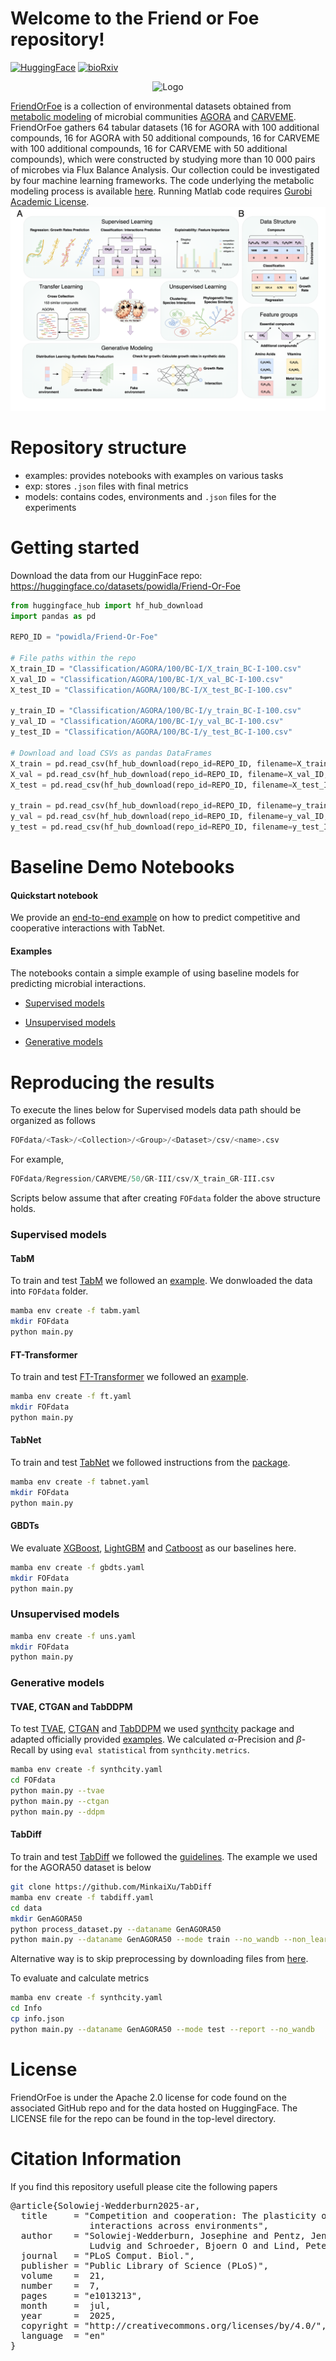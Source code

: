 # Welcome to the Friend or Foe repository! 
[![HuggingFace](https://img.shields.io/badge/HuggingFace-Dataset-yellow)](https://huggingface.co/datasets/powidla/Friend-Or-Foe)
[![bioRxiv](https://img.shields.io/badge/bioRxiv-2025.04.12345-blue)](https://www.biorxiv.org/content/10.1101/2024.07.03.601864v1.full.pdf)

<div align="center">
  <img src="https://github.com/powidla/Friend-Or-Foe/blob/main/assets/cartoon_v2.png?raw=true" alt="Logo" width="500"/>
</div>


[FriendOrFoe](https://elibbylab.github.io/Friend-Or-Foe/) is a collection of environmental datasets obtained from [metabolic modeling](https://www.biorxiv.org/content/10.1101/2024.07.03.601864v1.abstract) of microbial communities [AGORA](https://www.nature.com/articles/nbt.3703) and [CARVEME](https://academic.oup.com/nar/article/46/15/7542/5042022).  FriendOrFoe gathers 64 tabular datasets (16 for AGORA with 100 additional compounds, 16 for AGORA with 50 additional compounds, 16 for CARVEME with 100 additional compounds, 16 for CARVEME with 50 additional compounds), which were constructed by studying more than 10 000 pairs of microbes via Flux Balance Analysis. Our collection could be investigated by four machine learning frameworks. The code underlying the metabolic modeling process is available [here](https://github.com/josephine-solowiej-wedderburn/CompCoopEnvPaper). Running Matlab code requires [Gurobi Academic License](https://www.gurobi.com/features/academic-wls-license/?_gl=1*1oqg7fv*_up*MQ..*_gs*MQ..&gclid=Cj0KCQjwoNzABhDbARIsALfY8VNXx65rdZWM-v35NzrIp6t8PGmvbwfz6DfA70XyPfpDoujR2q_BL0caArqoEALw_wcB&gbraid=0AAAAA-OoJU4cBSa2RXSCg1wnCmAVnjch0).
![Logo](https://github.com/powidla/Friend-Or-Foe/blob/main/assets/forgit.png?raw=true)  
# Repository structure

- examples: provides notebooks with examples on various tasks
- exp: stores `````.json````` files with final metrics
- models: contains codes, environments and `````.json````` files for the experiments

# Getting started
Download the data from our HugginFace repo: https://huggingface.co/datasets/powidla/Friend-Or-Foe
`````python
from huggingface_hub import hf_hub_download
import pandas as pd

REPO_ID = "powidla/Friend-Or-Foe"

# File paths within the repo
X_train_ID = "Classification/AGORA/100/BC-I/X_train_BC-I-100.csv"
X_val_ID = "Classification/AGORA/100/BC-I/X_val_BC-I-100.csv"
X_test_ID = "Classification/AGORA/100/BC-I/X_test_BC-I-100.csv"

y_train_ID = "Classification/AGORA/100/BC-I/y_train_BC-I-100.csv"
y_val_ID = "Classification/AGORA/100/BC-I/y_val_BC-I-100.csv"
y_test_ID = "Classification/AGORA/100/BC-I/y_test_BC-I-100.csv"

# Download and load CSVs as pandas DataFrames
X_train = pd.read_csv(hf_hub_download(repo_id=REPO_ID, filename=X_train_ID, repo_type="dataset"))
X_val = pd.read_csv(hf_hub_download(repo_id=REPO_ID, filename=X_val_ID, repo_type="dataset"))
X_test = pd.read_csv(hf_hub_download(repo_id=REPO_ID, filename=X_test_ID, repo_type="dataset"))

y_train = pd.read_csv(hf_hub_download(repo_id=REPO_ID, filename=y_train_ID, repo_type="dataset"))
y_val = pd.read_csv(hf_hub_download(repo_id=REPO_ID, filename=y_val_ID, repo_type="dataset"))
y_test = pd.read_csv(hf_hub_download(repo_id=REPO_ID, filename=y_test_ID, repo_type="dataset"))
`````
# Baseline Demo Notebooks
#### Quickstart notebook
We provide an [end-to-end example](https://github.com/powidla/Friend-Or-Foe/blob/main/EndtoEnd_example.ipynb) on how to predict competitive and cooperative interactions with TabNet.

#### Examples

The notebooks contain a simple example of using baseline models for predicting microbial interactions.

- [Supervised models](https://github.com/powidla/Friend-Or-Foe/tree/main/examples/Supervised)

- [Unsupervised models](https://github.com/powidla/Friend-Or-Foe/tree/main/examples/Supervised)

- [Generative models](https://github.com/powidla/Friend-Or-Foe/tree/main/examples/Generative)

# Reproducing the results
To execute the lines below for Supervised models data path should be organized as follows 
`````python
FOFdata/<Task>/<Collection>/<Group>/<Dataset>/csv/<name>.csv
`````
For example, 
`````python
FOFdata/Regression/CARVEME/50/GR-III/csv/X_train_GR-III.csv
`````
Scripts below assume that after creating `````FOFdata````` folder the above structure holds.
### Supervised models

#### TabM
To train and test [TabM](https://openreview.net/forum?id=Sd4wYYOhmY) we followed an [example](https://github.com/yandex-research/tabm/blob/main/example.ipynb). We donwloaded the data into `````FOFdata````` folder.
`````bash
mamba env create -f tabm.yaml
mkdir FOFdata
python main.py 

`````

#### FT-Transformer
To train and test [FT-Transformer](https://github.com/yandex-research/rtdl-revisiting-models/tree/main) we followed an [example](https://github.com/yandex-research/rtdl-revisiting-models/blob/main/package/example.ipynb). 
`````bash
mamba env create -f ft.yaml
mkdir FOFdata
python main.py 

`````
#### TabNet
To train and test [TabNet](https://arxiv.org/abs/1908.07442) we followed instructions from the [package](https://dreamquark-ai.github.io/tabnet/). 
`````bash
mamba env create -f tabnet.yaml
mkdir FOFdata
python main.py 

`````
#### GBDTs
We evaluate [XGBoost](https://arxiv.org/abs/1603.02754), [LightGBM](https://proceedings.neurips.cc/paper_files/paper/2017/file/6449f44a102fde848669bdd9eb6b76fa-Paper.pdf) and [Catboost](https://arxiv.org/abs/1810.11363) as our baselines here.
`````bash
mamba env create -f gbdts.yaml
mkdir FOFdata
python main.py 

`````
### Unsupervised models
`````bash
mamba env create -f uns.yaml
mkdir FOFdata
python main.py 

`````

### Generative models

#### TVAE, CTGAN and TabDDPM

To test [TVAE](https://arxiv.org/pdf/1907.00503), [CTGAN](https://arxiv.org/pdf/1907.00503) and [TabDDPM](https://proceedings.mlr.press/v202/kotelnikov23a/kotelnikov23a.pdf) we used [synthcity](https://github.com/vanderschaarlab/synthcity) package and adapted officially provided [examples](https://github.com/vanderschaarlab/synthcity/tree/main/tutorials/plugins/generic). We calculated $\alpha$-Precision and $\beta$-Recall by using `````eval statistical````` from `````synthcity.metrics`````.
`````bash
mamba env create -f synthcity.yaml
cd FOFdata
python main.py --tvae
python main.py --ctgan
python main.py --ddpm

`````
#### TabDiff

To train and test [TabDiff](https://openreview.net/pdf?id=LoSpFLqaHg) we followed the [guidelines](https://github.com/MinkaiXu/TabDiff). The example we used for the AGORA50 dataset is below
`````bash
git clone https://github.com/MinkaiXu/TabDiff
mamba env create -f tabdiff.yaml
cd data
mkdir GenAGORA50
python process_dataset.py --dataname GenAGORA50
python main.py --dataname GenAGORA50 --mode train --no_wandb --non_learnable_schedule --exp_name GenAGORA50

`````
Alternative way is to skip preprocessing by downloading files from [here](https://github.com/powidla/Friend-Or-Foe/tree/main/models/tabdiff).

To evaluate and calculate metrics 
`````bash
mamba env create -f synthcity.yaml
cd Info
cp info.json
python main.py --dataname GenAGORA50 --mode test --report --no_wandb

`````

# License
FriendOrFoe is under the Apache 2.0 license for code found on the associated GitHub repo and for the data hosted on HuggingFace. The LICENSE file for the repo can be found in the top-level directory.

# Citation Information
If you find this repository usefull please cite the following papers
<pre>
@article{Solowiej-Wedderburn2025-ar,
  title     = "Competition and cooperation: The plasticity of bacterial
               interactions across environments",
  author    = "Solowiej-Wedderburn, Josephine and Pentz, Jennifer T and Lizana,
               Ludvig and Schroeder, Bjoern O and Lind, Peter A and Libby, Eric",
  journal   = "PLoS Comput. Biol.",
  publisher = "Public Library of Science (PLoS)",
  volume    =  21,
  number    =  7,
  pages     = "e1013213",
  month     =  jul,
  year      =  2025,
  copyright = "http://creativecommons.org/licenses/by/4.0/",
  language  = "en"
}
</pre>
